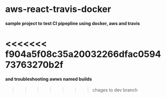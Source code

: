 # aws-react-travis-docker
#### sample project to test CI pipepline using docker, aws and travis
<<<<<<< f904a5f08c35a20032266dfac059473763270b2f
=======
#### and troubleshooting awws named builds
>>>>>>> chages to dev branch
